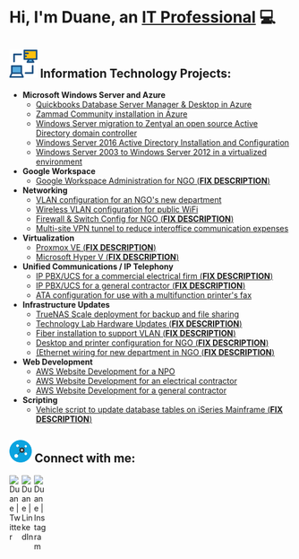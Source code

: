 # Hi, I'm Duane, an [IT Professional](https://www.linkedin.com/in/duane-george) :computer:
## <img width= "50px" src="assets/networking-monitor.svg" /> Information Technology Projects:
- **Microsoft Windows Server and Azure**
	- [Quickbooks Database Server Manager & Desktop in Azure](https://github.com/duanewg/Quickkbooks-Database-Server-Azure)
	- [Zammad Community installation in Azure](https://github.com/duanewg/zammad-community-on-azure)
	- [Windows Server migration to Zentyal an open source Active Directory domain controller](https://github.com/duanewg/windows-server-migration-to-zentyal)
	- [Windows Server 2016 Active Directory Installation and Configuration ](https://github.com/duanewg/windows-server-2016-active-directory)
  	- [Windows Server 2003 to Windows Server 2012 in a virtualized environment](https://github.com/duanewg/windows-server-2003-to-2012-migration)
- **Google Workspace**
	- [Google Workspace Administration for NGO (**FIX DESCRIPTION**)]() 
- **Networking**
	- [VLAN configuration for an NGO's new department](https://github.com/duanewg/project-page)
	- [Wireless VLAN configuration for public WiFi](https://github.com/duanewg/project-page)
	- [Firewall & Switch Config for NGO (**FIX DESCRIPTION**)]()
	- [Multi-site VPN tunnel to reduce interoffice communication expenses
](https://github.com/duanewg/project-page)
- **Virtualization**
	- [Proxmox VE (**FIX DESCRIPTION**)]()
	- [Microsoft Hyper V (**FIX DESCRIPTION**)]() 
- **Unified Communications / IP Telephony**
	- [IP PBX/UCS for a commercial electrical firm (**FIX DESCRIPTION**)]()
	- [IP PBX/UCS for a general contractor (**FIX DESCRIPTION**)]()
	- [ATA configuration for use with a multifunction printer's fax]()
- **Infrastructure Updates**
	- [TrueNAS Scale deployment for backup and file sharing ]()
	- [Technology Lab Hardware Updates (**FIX DESCRIPTION**)](https://github.com/duanewg/project-page)
	- [Fiber installation to support VLAN (**FIX DESCRIPTION**)](https://github.com/duanewg/project-page)
   - [Desktop and printer configuration for NGO (**FIX DESCRIPTION**)]()
   - [(Ethernet wiring for new department in NGO (**FIX DESCRIPTION**)]()
- **Web Development**
  - [AWS Website Development for a NPO](https://github.com/duanewg/web-development-for-non-profit)
  - [AWS Website Development for an electrical contractor](https://github.com/duanewg/web-development-for-electrical-contractor)
  - [AWS Website Development for a general contractor](https://github.com/duanewg/web-development-for-general-contractor)
- **Scripting**
  - [Vehicle script to update database tables on iSeries Mainframe (**FIX DESCRIPTION**)](https://github.com/duanewg/project-page)


<h2> <img width="40px" src="assets/connect.svg" /> Connect with me:</h2>

[<img align="left" alt="Duane | Twitter" width="22px" src="https://skillicons.dev/icons?i=twitter" />][twitter]
[<img align="left" alt="Duane | LinkedIn" width="22px" src="https://skillicons.dev/icons?i=linkedin" />][linkedin]
[<img align="left" alt="Duane | Instagram" width="22px" src="https://skillicons.dev/icons?i=instagram" />][instagram]

[twitter]: https://twitter.com/duanegeorge
[instagram]: https://www.instagram.com/twinbrodarkdg
[linkedin]: https://linkedin.com/in/duane-george
